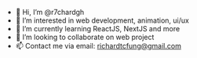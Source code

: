 - 👋 Hi, I’m @r7chardgh
- 👀 I’m interested in web development, animation, ui/ux
- 🌱 I’m currently learning ReactJS, NextJS and more
- 💞️ I’m looking to collaborate on web project
- 📫 Contact me via email: richardtcfung@gmail.com

<!---
r7chardgh/r7chardgh is a ✨ special ✨ repository because its `README.md` (this file) appears on your GitHub profile.
You can click the Preview link to take a look at your changes.
--->

